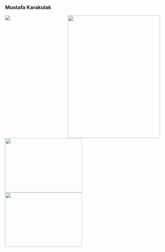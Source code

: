 ### Mustafa Karakulak
<div>  
  <img src="https://media.giphy.com/media/12qj9BbWNWbnz2/giphy.gif" align="right" height="400" width="300" >
  <img src="https://media3.giphy.com/media/fwbZnTftCXVocKzfxR/giphy.gif?cid=ecf05e47bsasxknl9w6p7g6tmkmfvx7ud5ktr92b6xfreyxb&ep=v1_gifs_search&rid=giphy.gif&ct=g" align="left" height="177" width="250" >
  <img src="https://media0.giphy.com/media/v1.Y2lkPTc5MGI3NjExamJjcjJicTM5NHpxcWczNXZwMmZ0cWFnMHY1dng0YWFmMDNqaW9zZSZlcD12MV9pbnRlcm5hbF9naWZfYnlfaWQmY3Q9Zw/2IudUHdI075HL02Pkk/giphy.gif" align="left" height="177" width="250" >
</div>
<div align=left content=center>
  <img src="https://github-readme-stats.vercel.app/api?username=mustafakarakulak&show_icons=true&count_private=true&theme=dark" />
</div>
<!---
mustafakarakulak/mustafakarakulak is a ✨ special ✨ repository because its `README.md` (this file) appears on your GitHub profile.
You can click the Preview link to take a look at your changes.
--->
